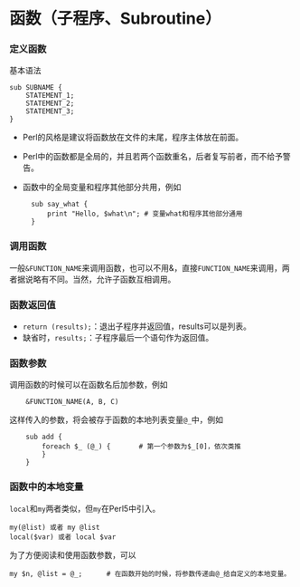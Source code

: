 # 函数（子程序、Subroutine）
### 定义函数
基本语法
	
	sub SUBNAME {
		STATEMENT_1;
		STATEMENT_2;
		STATEMENT_3;
	}
* Perl的风格是建议将函数放在文件的末尾，程序主体放在前面。
* Perl中的函数都是全局的，并且若两个函数重名，后者复写前者，而不给予警告。
* 函数中的全局变量和程序其他部分共用，例如

		sub say_what {
			print "Hello, $what\n";	# 变量what和程序其他部分通用
		}

### 调用函数
一般`&FUNCTION_NAME`来调用函数，也可以不用&，直接`FUNCTION_NAME`来调用，两者据说略有不同。当然，允许子函数互相调用。

### 函数返回值
* `return (results);`：退出子程序并返回值，results可以是列表。
* 缺省时，`results;`：子程序最后一个语句作为返回值。

### 函数参数
调用函数的时候可以在函数名后加参数，例如

		&FUNCTION_NAME(A, B, C)
		
这样传入的参数，将会被存于函数的本地列表变量`@_`中，例如

		sub add {
			foreach $_ (@_) {		# 第一个参数为$_[0]，依次类推
			}
		}
		
### 函数中的本地变量
`local`和`my`两者类似，但`my`在Perl5中引入。

	my(@list) 或者 my @list
	local($var) 或者 local $var
为了方便阅读和使用函数参数，可以
	
	my $n, @list = @_;		# 在函数开始的时候，将参数传递由@_给自定义的本地变量。